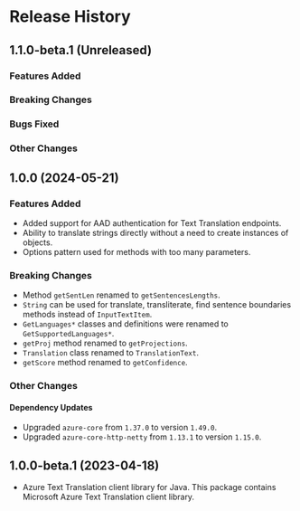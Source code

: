 # Release History

## 1.1.0-beta.1 (Unreleased)

### Features Added

### Breaking Changes

### Bugs Fixed

### Other Changes

## 1.0.0 (2024-05-21)

### Features Added

- Added support for AAD authentication for Text Translation endpoints.
- Ability to translate strings directly without a need to create instances of objects.
- Options pattern used for methods with too many parameters.

### Breaking Changes

- Method `getSentLen` renamed to `getSentencesLengths`.
- `String` can be used for translate, transliterate, find sentence boundaries methods instead of `InputTextItem`.
- `GetLanguages*` classes and definitions were renamed to `GetSupportedLanguages*`.
- `getProj` method renamed to `getProjections`.
- `Translation` class renamed to `TranslationText`.
- `getScore` method renamed to `getConfidence`.

### Other Changes

#### Dependency Updates

- Upgraded `azure-core` from `1.37.0` to version `1.49.0`.
- Upgraded `azure-core-http-netty` from `1.13.1` to version `1.15.0`.

## 1.0.0-beta.1 (2023-04-18)

- Azure Text Translation client library for Java. This package contains Microsoft Azure Text Translation client library.

